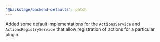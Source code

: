 ```yaml
---
'@backstage/backend-defaults': patch
---
```


Added some default implementations for the `ActionsService` and `ActionsRegistryService` that allow registration of actions for a particular plugin.
